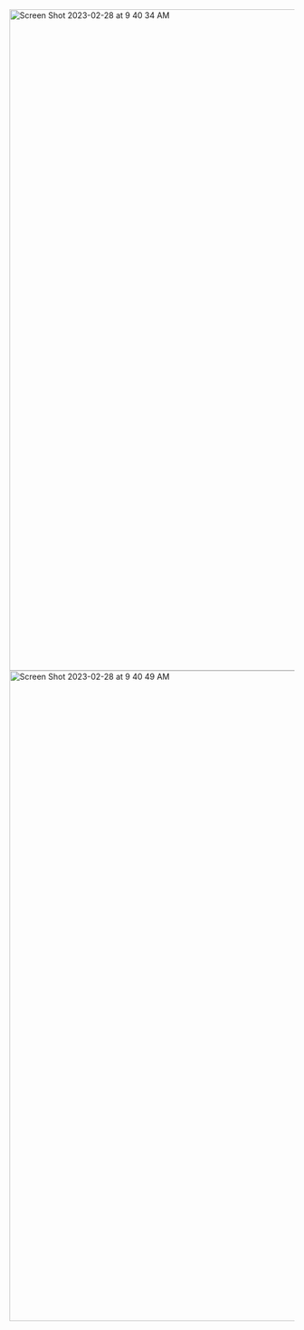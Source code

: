 <img width="1167" alt="Screen Shot 2023-02-28 at 9 40 34 AM" src="https://user-images.githubusercontent.com/25653204/221886615-0276ef1e-6885-4f0e-9eea-0355fbded825.png">


<img width="1148" alt="Screen Shot 2023-02-28 at 9 40 49 AM" src="https://user-images.githubusercontent.com/25653204/221886678-e6b7a55c-2615-483c-a0f9-bdef191b7e4d.png">



